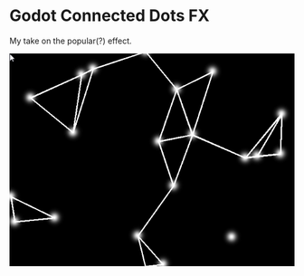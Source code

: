 # Godot Connected Dots FX
My take on the popular(?) effect.

![Screenshot](https://raw.githubusercontent.com/Spearfield/Godot-Connected_Dots_FX/master/Screenshot.png)

